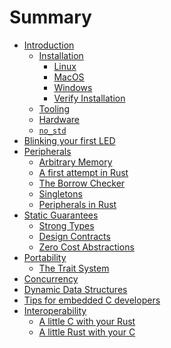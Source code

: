 # Summary

<!--

Definition of the organization of this book is still a work in process.

Refer to https://github.com/rust-lang-nursery/embedded-wg/issues/115 for
more information and coordination

-->

- [Introduction](./intro/introduction.md)
    - [Installation](./intro/install.md)
        - [Linux](./intro/install/linux.md)
        - [MacOS](./intro/install/macos.md)
        - [Windows](./intro/install/windows.md)
        - [Verify Installation](./intro/install/verify.md)
    - [Tooling](./intro/tooling.md)
    - [Hardware](./intro/hardware.md)
    - [`no_std`](./intro/no-std.md)
- [Blinking your first LED](./blinky/blinky.md)
- [Peripherals](./peripherals/peripherals.md)
    - [Arbitrary Memory](./peripherals/arbitrary.md)
    - [A first attempt in Rust](./peripherals/a-first-attempt.md)
    - [The Borrow Checker](./peripherals/borrowck.md)
    - [Singletons](./peripherals/singletons.md)
    - [Peripherals in Rust](./peripherals/rusty.md)
- [Static Guarantees](./static-guarantees/static-guarantees.md)
    - [Strong Types](./static-guarantees/strong-types.md)
    - [Design Contracts](./static-guarantees/design-contracts.md)
    - [Zero Cost Abstractions](./static-guarantees/zero-cost-abstractions.md)
- [Portability](./portability/portability.md)
    - [The Trait System](./portability/traits.md)
    <!-- TODO: Define more sections -->
- [Concurrency](./concurrency/concurrency.md)
    <!-- TODO: Define Sections -->
- [Dynamic Data Structures](./dynamic/dynamic.md)
    <!-- TODO: Define Sections -->
- [Tips for embedded C developers](./c-tips/c-tips.md)
    <!-- TODO: Define Sections -->
- [Interoperability](./interoperability/interoperability.md)
    - [A little C with your Rust](./interoperability/c-with-rust.md)
    - [A little Rust with your C](./interoperability/rust-with-c.md)
